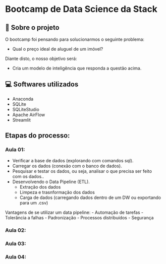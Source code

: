 # Bootcamp de Data Science da Stack
## 🚀 Sobre o projeto
O bootcamp foi pensando para solucionarmos o seguinte problema: 
- Qual o preço ideal de aluguel de um imóvel?

Diante disto, o nosso objetivo será:
- Cria um modelo de inteligência que responda a questão acima.
## 💻 Softwares utilizados
- Anaconda
- SQLite
- SQLiteStudio
- Apache AirFlow
- Streamlit
## Etapas do processo:
### Aula 01:
- Verificar a base de dados (explorando com comandos sql).
- Carregar os dados (conexão com o banco de dados).
- Pesquisar e testar os dados, ou seja, analisar o que precisa ser feito com os dados.\.
- Desenvolvendo o Data Pipeline (ETL).
    - Extração dos dados
    - Limpeza e trasnformação dos dados
    - Carga de dados (carregando dados dentro de um DW ou exportando para um .csv)

Vantagens de se utilizar um data pipeline:
    - Automação de tarefas
    - Tolerância a falhas
    - Padronização
    - Processos distribuídos
    - Segurança

### Aula 02:

### Aula 03:

### Aula 04:
